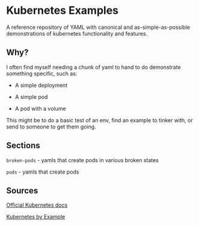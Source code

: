 # Kubernetes Examples

A reference repository of YAML with canonical and as-simple-as-possible demonstrations of kubernetes functionality and features.

## Why?

I often find myself needing a chunk of yaml to hand to do demonstrate something specific, such as:

- A simple deployment

- A simple pod

- A pod with a volume

This might be to do a basic test of an env, find an example to tinker with, or send to someone to get them going.

## Sections

`broken-pods` - yamls that create pods in various broken states

`pods` - yamls that create pods

## Sources

[Official Kubernetes docs](https://kubernetes.io/docs/)

[Kubernetes by Example](https://kubernetesbyexample.com/)
